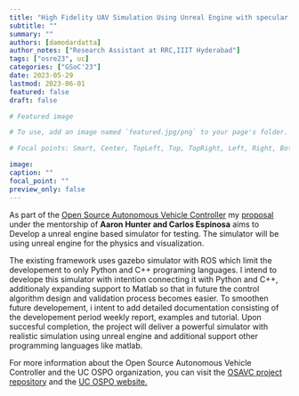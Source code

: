 ```yaml
---
title: "High Fidelity UAV Simulation Using Unreal Engine with specular reflections"
subtitle: ""
summary: ""
authors: [damodardatta]
author_notes: ["Research Assistant at RRC,IIIT Hyderabad"]
tags: ["osre23", uc]
categories: ["GSoC'23"]
date: 2023-05-29
lastmod: 2023-06-01
featured: false
draft: false

# Featured image

# To use, add an image named `featured.jpg/png` to your page's folder.

# Focal points: Smart, Center, TopLeft, Top, TopRight, Left, Right, BottomLeft, Bottom, BottomRight.

image: 
caption: ""
focal_point: ""
preview_only: false
---
```


As part of the [Open Source Autonomous Vehicle Controller](/project/osre23/ucsc/osavc) my [proposal](https://drive.google.com/file/d/18g-WRZj_7ufIt6YZNn4OG1s7VKi1u5hV/view?usp=sharing) under the mentorship of **Aaron Hunter and Carlos Espinosa** aims to Develop a unreal engine based simulator for testing. The simulator will be using unreal engine for the physics and visualization.

The existing framework uses gazebo simulator with ROS which limit the developement to only Python and C++ programing languages. I intend to develope this simulator with intention connecting it with Python and C++, additionaly expanding support to Matlab so that in future the control algorithm design and validation process becomes easier. To smoothen future developement, i intent to add detailed documentation consisting of the developement period weekly report, examples and tutorial. Upon succesful completion, the project will deliver a powerful simulator with realistic simulation using unreal engine and additional support other programming languages like matlab.

For more information about the Open Source Autonomous Vehicle Controller and the UC OSPO organization, you can visit the [OSAVC project repository](https://github.com/uccross/open-source-autonomous-vehicle-controller) and the [UC OSPO website.](/)
